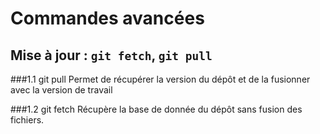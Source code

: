 # Commandes avancées

## Mise à jour : `git fetch`, `git pull`


###1.1 git pull
Permet de récupérer la version du dépôt et de la fusionner avec la version de travail

###1.2 git fetch
Récupère la base de donnée du dépôt sans fusion des fichiers.